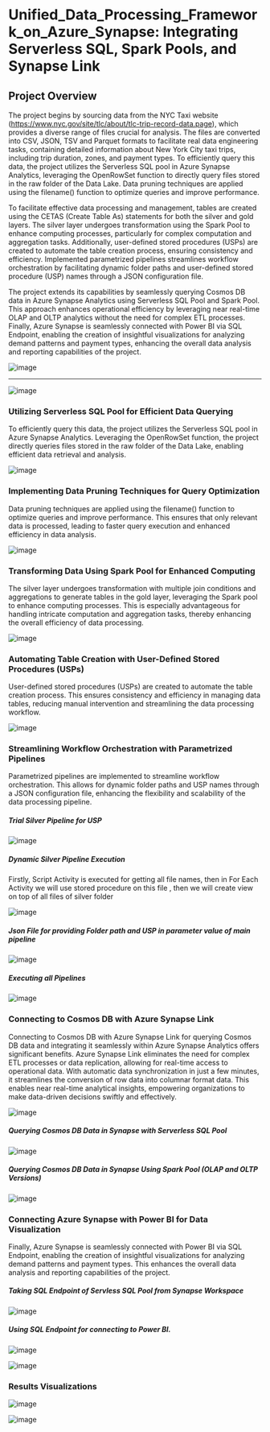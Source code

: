 # Unified_Data_Processing_Framework_on_Azure_Synapse: Integrating Serverless SQL, Spark Pools, and Synapse Link

## Project Overview 

The project begins by sourcing data from the NYC Taxi website (https://www.nyc.gov/site/tlc/about/tlc-trip-record-data.page), which provides a diverse range of files crucial for analysis. The files are converted into CSV, JSON, TSV and Parquet formats to facilitate real data engineering tasks, containing detailed information about New York City taxi trips, including trip duration, zones, and payment types. To efficiently query this data, the project utilizes the Serverless SQL pool in Azure Synapse Analytics, leveraging the OpenRowSet function to directly query files stored in the raw folder of the Data Lake. Data pruning techniques are applied using the filename() function to optimize queries and improve performance.

To facilitate effective data processing and management, tables are created using the CETAS (Create Table As) statements for both the silver and gold layers. The silver layer undergoes transformation using the Spark Pool to enhance computing processes, particularly for complex computation and aggregation tasks. Additionally, user-defined stored procedures (USPs) are created to automate the table creation process, ensuring consistency and efficiency. Implemented parametrized pipelines streamlines workflow orchestration by facilitating dynamic folder paths and user-defined stored procedure (USP) names through a JSON configuration file.

The project extends its capabilities by seamlessly querying Cosmos DB data in Azure Synapse Analytics using Serverless SQL Pool and Spark Pool. This approach enhances operational efficiency by leveraging near real-time OLAP and OLTP analytics without the need for complex ETL processes. Finally, Azure Synapse is seamlessly connected with Power BI via SQL Endpoint, enabling the creation of insightful visualizations for analyzing demand patterns and payment types, enhancing the overall data analysis and reporting capabilities of the project.

![image](https://github.com/sameerhussai230/Unified_Data_Processing_Framework_on_Azure_Synapse/assets/85198601/732e2dd2-5420-4ed5-989c-98ede929e275)

 ------
 
 ![image](https://github.com/sameerhussai230/Unified_Data_Processing_Framework_on_Azure_Synapse/assets/85198601/c612723a-7256-4c6d-879d-93218dc44f80)


### Utilizing Serverless SQL Pool for Efficient Data Querying

To efficiently query this data, the project utilizes the Serverless SQL pool in Azure Synapse Analytics. Leveraging the OpenRowSet function, the project directly queries files stored in the raw folder of the Data Lake, enabling efficient data retrieval and analysis.

![image](https://github.com/sameerhussai230/Unified_Data_Processing_Framework_on_Azure_Synapse/assets/85198601/93410a28-2781-40a4-8079-c96bcbfdfa44)
 

### Implementing Data Pruning Techniques for Query Optimization

Data pruning techniques are applied using the filename() function to optimize queries and improve performance. This ensures that only relevant data is processed, leading to faster query execution and enhanced efficiency in data analysis.

 ![image](https://github.com/sameerhussai230/Unified_Data_Processing_Framework_on_Azure_Synapse/assets/85198601/e195e2f0-bf33-47f2-b434-d248bca174a8)



### Transforming Data Using Spark Pool for Enhanced Computing

The silver layer undergoes transformation with multiple join conditions and aggregations to generate tables in the gold layer, leveraging the Spark pool to enhance computing processes. This is especially advantageous for handling intricate computation and aggregation tasks, thereby enhancing the overall efficiency of data processing.
 
![image](https://github.com/sameerhussai230/Unified_Data_Processing_Framework_on_Azure_Synapse/assets/85198601/7e082d1f-3563-4bd0-bb53-b2f11fa3467f)



### Automating Table Creation with User-Defined Stored Procedures (USPs)

User-defined stored procedures (USPs) are created to automate the table creation process. This ensures consistency and efficiency in managing data tables, reducing manual intervention and streamlining the data processing workflow.

 ![image](https://github.com/sameerhussai230/Unified_Data_Processing_Framework_on_Azure_Synapse/assets/85198601/58765135-be5f-47d8-a33b-47e757a1e733)

### Streamlining Workflow Orchestration with Parametrized Pipelines

Parametrized pipelines are implemented to streamline workflow orchestration. This allows for dynamic folder paths and USP names through a JSON configuration file, enhancing the flexibility and scalability of the data processing pipeline.

##### Trial Silver Pipeline for USP
![image](https://github.com/sameerhussai230/Unified_Data_Processing_Framework_on_Azure_Synapse/assets/85198601/5a1fcd06-d86c-4ebc-b984-0d16e10aa448)

##### Dynamic Silver Pipeline Execution

Firstly, Script Activity is executed for getting all file names, then in For Each Activity we will use stored procedure on this file , then we will create view on top of all files of silver folder 

 ![image](https://github.com/sameerhussai230/Unified_Data_Processing_Framework_on_Azure_Synapse/assets/85198601/a718f49f-819b-4ff0-b205-ffa7ef006d15)


##### Json File for providing Folder path and USP in parameter value of main pipeline

![image](https://github.com/sameerhussai230/Unified_Data_Processing_Framework_on_Azure_Synapse/assets/85198601/b5e2164b-8dec-49dd-ac0c-4beee8e68ae2)

##### Executing all Pipelines 
 
![image](https://github.com/sameerhussai230/Unified_Data_Processing_Framework_on_Azure_Synapse/assets/85198601/4f272285-1a22-4898-84df-b1278f43f2ee)


### Connecting to Cosmos DB with Azure Synapse Link

Connecting to Cosmos DB with Azure Synapse Link for querying Cosmos DB data and integrating it seamlessly within Azure Synapse Analytics offers significant benefits. Azure Synapse Link eliminates the need for complex ETL processes or data replication, allowing for real-time access to operational data. With automatic data synchronization in just a few minutes, it streamlines the conversion of row data into columnar format data. This enables near real-time analytical insights, empowering organizations to make data-driven decisions swiftly and effectively.

 ![image](https://github.com/sameerhussai230/Unified_Data_Processing_Framework_on_Azure_Synapse/assets/85198601/1aeb006a-aeaf-4b46-9766-280c0f3584cc)


##### Querying Cosmos DB Data in Synapse with Serverless SQL Pool

 ![image](https://github.com/sameerhussai230/Unified_Data_Processing_Framework_on_Azure_Synapse/assets/85198601/a842dcf7-e156-42c6-9e42-f1b6a96ad78b)


##### Querying Cosmos DB Data in Synapse Using Spark Pool (OLAP and OLTP Versions)

 ![image](https://github.com/sameerhussai230/Unified_Data_Processing_Framework_on_Azure_Synapse/assets/85198601/7f639355-1eac-4679-94e7-5191c15fa616)




### Connecting Azure Synapse with Power BI for Data Visualization

Finally, Azure Synapse is seamlessly connected with Power BI via SQL Endpoint, enabling the creation of insightful visualizations for analyzing demand patterns and payment types. This enhances the overall data analysis and reporting capabilities of the project.


##### Taking SQL Endpoint of Servless SQL Pool from Synapse Workspace 
 ![image](https://github.com/sameerhussai230/Unified_Data_Processing_Framework_on_Azure_Synapse/assets/85198601/5278b46c-4e83-4039-a1d2-7f25fb6d2555)

##### Using SQL Endpoint for connecting to Power BI.

 ![image](https://github.com/sameerhussai230/Unified_Data_Processing_Framework_on_Azure_Synapse/assets/85198601/52ba5618-dc79-4b02-af5b-09ab27a42956)

 ![image](https://github.com/sameerhussai230/Unified_Data_Processing_Framework_on_Azure_Synapse/assets/85198601/6543116f-0411-4a65-bcf5-3bdcd085f14c)


### Results Visualizations

![image](https://github.com/sameerhussai230/Unified_Data_Processing_Framework_on_Azure_Synapse/assets/85198601/73d5d31c-36dd-4b32-9fe4-86461a423479)

![image](https://github.com/sameerhussai230/Unified_Data_Processing_Framework_on_Azure_Synapse/assets/85198601/c08e6974-bfcd-4317-8866-4d233f5c0d8b)



 

 



